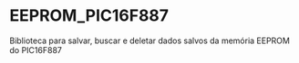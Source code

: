 # EEPROM_PIC16F887


Biblioteca para salvar, buscar e deletar dados salvos da memória EEPROM do PIC16F887

